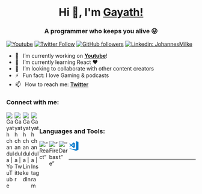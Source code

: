 <h1 align="center"> Hi 👋, I'm <a href="https://www.youtube.com/channel/UCb-5OjndhZqj1JISfhWK7zQ">Gayath!</a></h1>
<h3 align="center">A programmer who keeps you alive 😜</h3>

[![Youtube](https://img.shields.io/static/v1?label=Gayath&message=Subscribe&logo=YouTube&color=FF0000&style=for-the-badge)][youtube]
[![Twitter Follow](https://img.shields.io/twitter/follow/gayath1?style=social)][twitter]
[![GitHub followers](https://img.shields.io/github/followers/Gayath1?logo=GitHub&style=for-the-badge)][github]
[![Linkedin: JohannesMilke](https://img.shields.io/badge/-CONNECT-blue?style=for-the-badge&logo=Linkedin&link=www.linkedin.com/in/gayathchandula/)][linkedin]

- 🔭 &ensp;I’m currently working on [**Youtube**][youtube]!
- 🌱 &ensp;I’m currently learning React ❤️
- 👯 &ensp;I’m looking to collaborate with other content creators
- ⚡ &ensp;Fun fact: I love Gaming & podcasts
- 📫 &ensp;How to reach me: [**Twitter**][twitter]

### Connect with me:



[<img align="left" alt="Gayath chandula | YouTube" width="22px" src="https://cdn.jsdelivr.net/npm/simple-icons@v3/icons/youtube.svg" />][youtube]
[<img align="left" alt="Gayath chandula | Twitter" width="22px" src="https://cdn.jsdelivr.net/npm/simple-icons@v3/icons/twitter.svg" />][twitter]
[<img align="left" alt="Gayath chandula | LinkedIn" width="22px" src="https://cdn.jsdelivr.net/npm/simple-icons@v3/icons/linkedin.svg" />][linkedin]
[<img align="left" alt="Gayath chandula | Instagram" width="22px" src="https://cdn.jsdelivr.net/npm/simple-icons@v3/icons/instagram.svg" />][instagram]

<br />

### Languages and Tools:
[<img align="left" alt=“React” width="26px" src="https://www.vectorlogo.zone/logos/reactjs/reactjs-icon.svg" />][youtube]
[<img align="left" alt=“Firebase” width="26px" src="https://www.vectorlogo.zone/logos/firebase/firebase-icon.svg" />][youtube]
[<img align="left" alt=“Dart” width="26px" src="https://www.vectorlogo.zone/logos/dartlang/dartlang-icon.svg" />][youtube]
[<img align="left" alt=“Github” width="26px" src="https://raw.githubusercontent.com/github/explore/80688e429a7d4ef2fca1e82350fe8e3517d3494d/topics/visual-studio-code/visual-studio-code.png" />][youtube]



<br />
<br />

---

[youtube]: https://www.youtube.com/channel/UCb-5OjndhZqj1JISfhWK7zQ
[twitter]: https://twitter.com/GayanChandula
[linkedin]: www.linkedin.com/in/gayathchandula
[github]: https://github.com/Gayath1
[instagram]: https://www.instagram.com/gayanchandula/
